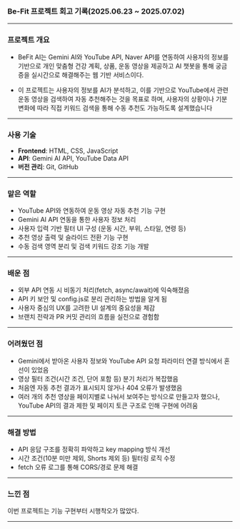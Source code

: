### Be-Fit 프로젝트 회고 기록(2025.06.23 ~ 2025.07.02)

---
### 프로젝트 개요

* BeFit AI는 Gemini AI와 YouTube API, Naver API를 연동하여 사용자의 정보를 기반으로 개인 맞춤형 건강 계획, 상품, 운동 영상을 제공하고 AI 챗봇을 통해 궁금증을 실시간으로 해결해주는 웹 기반 서비스이다.

* 이 프로젝트는 사용자의 정보를 AI가 분석하고, 이를 기반으로 YouTube에서 관련 운동 영상을 검색하여 자동 추천해주는 것을 목표로 하며,
  사용자의 상황이나 기분 변화에 따라 직접 키워드 검색을 통해 수동 추천도 가능하도록 설계했습니다

---
### 사용 기술

* **Frontend**: HTML, CSS, JavaScript
* **API**: Gemini AI API, YouTube Data API
* **버전 관리**: Git, GitHub

---

### 맡은 역할
* YouTube API와 연동하여 운동 영상 자동 추천 기능 구현
* Gemini AI API 연동을 통한 사용자 정보 처리
* 사용자 입력 기반 필터 UI 구성 (운동 시간, 부위, 스타일, 연령 등)
* 추천 영상 출력 및 슬라이드 전환 기능 구현
* 수동 검색 영역 분리 및 검색 키워드 강조 기능 개발

---

### 배운 점

* 외부 API 연동 시 비동기 처리(fetch, async/await)에 익숙해졌음
* API 키 보안 및 config.js로 분리 관리하는 방법을 알게 됨
* 사용자 중심의 UX를 고려한 UI 설계의 중요성을 체감
* 브랜치 전략과 PR 커밋 관리의 흐름을 실전으로 경험함

---

### 어려웠던 점

* Gemini에서 받아온 사용자 정보와 YouTube API 요청 파라미터 연결 방식에서 혼선이 있었음
* 영상 필터 조건(시간 조건, 단어 포함 등) 분기 처리가 복잡했음
* 처음엔 자동 추천 결과가 표시되지 않거나 404 오류가 발생했음
* 여러 개의 추천 영상을 페이지별로 나눠서 보여주는 방식으로 만들고자 했으나, YouTube API의 결과 제한 및 페이지 토큰 구조로 인해 구현에 어려움

---

### 해결 방법

* API 응답 구조를 정확히 파악하고 key mapping 방식 개선
* 시간 조건(10분 미만 제외, Shorts 제외 등) 필터링 로직 수정
* fetch 오류 로그를 통해 CORS/경로 문제 해결

---


### 느낀 점

이번 프로젝트는 기능 구현부터 시행착오가 많았다. 

---

